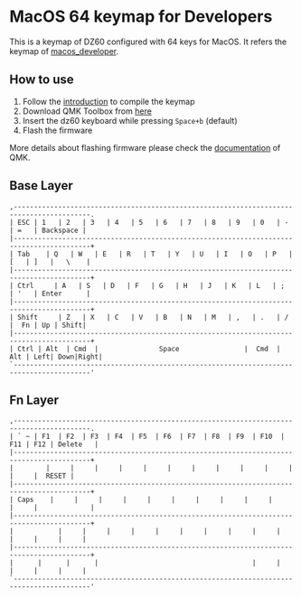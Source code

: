 # MacOS 64 keymap for Developers

This is a keymap of DZ60 configured with 64 keys for MacOS. It refers the keymap of [macos_developer](../macos_developer/readme.md).

## How to use

1. Follow the [introduction](https://docs.qmk.fm/#/) to compile the keymap
2. Download QMK Toolbox from [here](https://github.com/qmk/qmk_toolbox/releases)
3. Insert the dz60 keyboard while pressing  ```Space+b``` (default)
4. Flash the firmware

More details about flashing firmware please check the [documentation](https://docs.qmk.fm/#/) of QMK.

## Base Layer

```
,-----------------------------------------------------------------------------------------.
| ESC | 1   | 2   | 3   | 4   | 5   | 6   | 7   | 8   | 9   | 0   | -   | =   | Backspace |
|-----------------------------------------------------------------------------------------+
| Tab    | Q   | W   | E   | R   | T   | Y   | U   | I   | O   | P   | [   | ]   |   \    |
|-----------------------------------------------------------------------------------------+
| Ctrl     | A   | S   | D   | F   | G   | H   | J   | K   | L   | ;   | '   | Enter      |
|-----------------------------------------------------------------------------------------+
| Shift     | Z   | X   | C   | V   | B   | N   | M   | ,   | .   | /   |  Fn | Up | Shift|
|-----------------------------------------------------------------------------------------+
| Ctrl | Alt  | Cmd  |               Space                |  Cmd  | Alt | Left| Down|Right|
`-----------------------------------------------------------------------------------------'
```

## Fn Layer

```
,-----------------------------------------------------------------------------------------.
| ` ~ | F1  | F2  | F3  | F4  | F5  | F6  | F7  | F8  | F9  | F10  | F11 | F12 | Delete   |
|-----------------------------------------------------------------------------------------+
|        |     |     |     |     |     |     |     |     |     |     |     |     |  RESET |
|-----------------------------------------------------------------------------------------+
| Caps    |     |     |     |     |     |     |     |     |     |     |     |             |
|-----------------------------------------------------------------------------------------+
|           |     |     |     |     |     |     |     |     |     |     |     |     |     |
|-----------------------------------------------------------------------------------------+
|      |      |      |                                      |     |     |     |     |     |
`-----------------------------------------------------------------------------------------'

```
